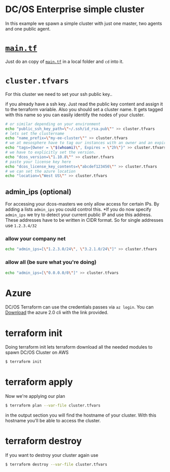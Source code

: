 # DC/OS Enterprise simple cluster
In this example we spawn a simple cluster with just one master, two agents and one public agent.

# [`main.tf`](./main.tf?raw=1)
Just do an copy of [`main.tf`](./main.tf?raw=1) in a local folder and `cd` into it.

# `cluster.tfvars`
For this cluster we need to set your ssh public key..

if you already have a ssh key. Just read the public key content and assign it to the terraform variable. Also you should set a cluster name. It gets tagged with this name so you can easily identify the nodes of your cluster.

```bash
# or similar depending on your environment
echo "public_ssh_key_path=\"~/.ssh/id_rsa.pub\"" >> cluster.tfvars
# lets set the clustername
echo "name_prefix=\"my-ee-cluster\"" >> cluster.tfvars
# we at mesosphere have to tag our instances with an owner and an expire date.
echo "tags={Owner = \"$(whoami)\", Expires = \"2h\"}" >> cluster.tfvars
# we have to explicitly set the version.
echo "dcos_version=\"1.10.8\"" >> cluster.tfvars
# paste your license key here
echo "dcos_license_key_contents=\"abcdef123456\"" >> cluster.tfvars
# we can set the azure location
echo "location=\"West US\"" >> cluster.tfvars
```

## admin_ips (optional)
For accessing your dcos-masters we only allow access for certain IPs. By adding a lists `admin_ips` you could control this. *If you do now specify `admin_ips` we try to detect your current public IP and use this address. These addresses have to be written in CIDR format. So for single addresses use `1.2.3.4/32`

### allow your company net

```bash
echo "admin_ips=[\"1.2.3.0/24\", \"3.2.1.0/24\"]" >> cluster.tfvars
```

### allow all (be sure what you're doing)
```bash
echo "admin_ips=[\"0.0.0.0/0\"]" >> cluster.tfvars
```

# Azure
DC/OS Terraform can use the credentials passes via `az login`. You can [Download](https://docs.microsoft.com/en-us/cli/azure/install-azure-cli?view=azure-cli-latest) the azure 2.0 cli with the link provided.

# terraform init
Doing terraform init lets terraform download all the needed modules to spawn DC/OS Cluster on AWS

```bash
$ terraform init
```

<!---
A terraform bug was noticed when using the terraform apply <plan> method. The tradition terraform apply method works for the time being. We will investigate why this error produces this bug below:

                                                                                                                                                                                                                                                           
```
$ terraform apply "cluster.plan"
Error: Error applying plan:

1 error(s) occurred:

* module.dcos.provider.aws: Not a valid region: 

Terraform does not automatically rollback in the face of errors.
Instead, your Terraform state file has been partially updated with
any resources that successfully completed. Please address the error
above and apply again to incrementally change your infrastructure
```

---REMOVED

# terraform plan
We expect your aws environment is properly setup. Check it with issuing `aws sts get-caller-identity`.

We now create the terraform plan which gets applied later on.
```bash
$ terraform plan --var-file cluster.tfvars -out=cluster.plan
```

# terraform apply
Now we're applying our plan

```bash
$ terraform apply "cluster.plan"
```

in the output section you will find the hostname of your cluster. With this hostname you'll be able to access the cluster.
---REMOVED

REPO'D ON VERSION:
```
$ terraform -v
Terraform v0.11.8
```

+Replaced with section below
-->

# terraform apply
Now we're applying our plan

```bash
$ terraform plan --var-file cluster.tfvars 
```

in the output section you will find the hostname of your cluster. With this hostname you'll be able to access the cluster.

# terraform destroy
If you want to destroy your cluster again use

```bash
$ terraform destroy --var-file cluster.tfvars
```
